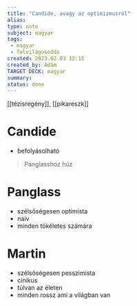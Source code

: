 ```yaml
---
title: "Candide, avagy az optimizmusról"
alias: 
type: note
subject: magyar
tags:
 - magyar
 - felvilágosodás
created: 2023.02.03 12:15
created_by: Ádám
TARGET DECK: magyar
summary: 
status: done 
---
```

[[tézisregény]], [[pikareszk]]
# Candide 
- befolyásolható
>Panglasshoz húz

# Panglass
- szélsőségesen optimista
- naiv
- minden tökéletes számára

# Martin
- szélsőségesen pesszimista
- cinikus
- túlvan az életen
- minden rossz ami a világban van